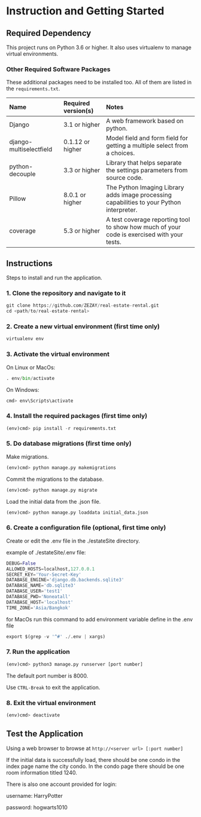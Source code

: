 # Instruction and Getting Started

## Required Dependency

This project runs on Python 3.6 or higher. It also uses virtualenv to manage virtual environments.

### Other Required Software Packages

These additional packages need to be installed too. All of them are listed in the `requirements.txt`.

| Name                      | Required version(s) | Notes            |
| :------------------------ | :------------------ | :--------------- |
| Django                    | 3.1 or higher       | A web framework based on python. |
| django-multiselectfield   | 0.1.12 or higher    | Model field and form field for getting a multiple select from a choices. |
| python-decouple           | 3.3 or higher       | Library that helps separate the settings parameters from source code. |
| Pillow                    | 8.0.1 or higher     | The Python Imaging Library adds image processing capabilities to your Python interpreter. |
| coverage                  | 5.3 or higher       | A test coverage reporting tool to show how much of your code is exercised with your tests. |

## Instructions

Steps to install and run the application.

### 1. Clone the repository and navigate to it

```python
git clone https://github.com/ZEZAY/real-estate-rental.git
cd <path/to/real-estate-rental>
```

### 2. Create a new virtual environment (first time only)

```python
virtualenv env
```

### 3. Activate the virtual environment

On Linux or MacOs:

```python
. env/bin/activate
```

On Windows:

```python
cmd> env\Scripts\activate
```

### 4. Install the required packages (first time only)

```python
(env)cmd> pip install -r requirements.txt
```

### 5. Do database migrations (first time only)

Make migrations.

```python
(env)cmd> python manage.py makemigrations
```

Commit the migrations to the database.

```python
(env)cmd> python manage.py migrate
```

Load the initial data from the .json file.

```python
(env)cmd> python manage.py loaddata initial_data.json
```

### 6. Create a configuration file (optional, first time only)

Create or edit the .env file in the ./estateSite directory.

example of ./estateSite/.env file:

```python
DEBUG=False
ALLOWED_HOSTS=localhost,127.0.0.1
SECRET_KEY='Your-Secret-Key'
DATABASE_ENGINE='django.db.backends.sqlite3'
DATABASE_NAME='db.sqlite3'
DATABASE_USER='test1'
DATABASE_PWD='Noneatall'
DATABASE_HOST='localhost'
TIME_ZONE='Asia/Bangkok'
```

for MacOs run this command to add environment variable define in the .env file

```python
export $(grep -v '^#' ./.env | xargs)
```

### 7. Run the application

```python
(env)cmd> python3 manage.py runserver [port number]
```

The default port number is 8000.

Use `CTRL-Break` to exit the application.

### 8. Exit the virtual environment

```python
(env)cmd> deactivate
```

## Test the Application

Using a web browser to browse at `http://<server url> [:port number]`

If the initial data is successfully load, there should be one condo in the index page name the city condo. In the condo page there should be one room information titled 1240.

There is also one account provided for login:

username: HarryPotter

password: hogwarts1010
